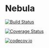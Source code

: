 # Nebula

[![Build Status](https://travis-ci.org/bitmage/Nebula.jl.svg?branch=master)](https://travis-ci.org/bitmage/Nebula.jl)

[![Coverage Status](https://coveralls.io/repos/bitmage/Nebula.jl/badge.svg?branch=master&service=github)](https://coveralls.io/github/bitmage/Nebula.jl?branch=master)

[![codecov.io](http://codecov.io/github/bitmage/Nebula.jl/coverage.svg?branch=master)](http://codecov.io/github/bitmage/Nebula.jl?branch=master)
